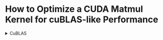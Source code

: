 # How to Optimize a CUDA Matmul Kernel for cuBLAS-like Performance

<details>
  <summary>CuBLAS</summary>
  CuBLAS is a CUDA library for linear algebra operations. It provides GPU-accelerated BLAS (Basic Linear Algebra Subprograms) functions.

  ## What is CuBLAS?
  CuBLAS is a CUDA library for linear algebra operations. It provides GPU-accelerated BLAS (Basic Linear Algebra Subprograms) functions.

  ## Why CuBLAS?
  CuBLAS is used for:

  * Accelerating linear algebra operations on NVIDIA GPUs
  * Providing a set of GPU-accelerated BLAS functions
  * Improving performance and efficiency in linear algebra computations

  ## CuBLAS Functions
  CuBLAS provides various functions for:

  * Matrix-vector operations (e.g., matrix-vector multiplication)
  * Matrix-matrix operations (e.g., matrix-matrix multiplication)
  * Vector operations (e.g., dot product, norm)
  * Matrix factorizations (e.g., LU, Cholesky)

  ## How CuBLAS Works
  To use the cuBLAS API, the application must allocate the required matrices and vectors in the GPU memory space, fill them with data, call the sequence of desired cuBLAS functions, and then upload the results from the GPU memory space back to the host. The cuBLAS API also provides helper functions for writing and retrieving data from the GPU.

  * CuBLAS uses CUDA kernels to execute linear algebra operations on the GPU
  * The library provides a set of APIs for developers to access the GPU-accelerated BLAS functions
  * CuBLAS handles memory management, data transfer, and thread organization for the user

  ## Benefits of CuBLAS

  * Faster execution times compared to CPU-based BLAS implementations
  * Reduced power consumption due to GPU acceleration
  * Simplified development process with easy-to-use APIs
</details>

